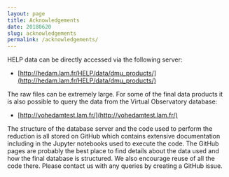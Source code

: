 ```yaml
---
layout: page
title: Acknowledgements
date: 20180620
slug: acknowledgements
permalink: /acknowledgements/
---
```


HELP data can be directly accessed via the following server:

- [http://hedam.lam.fr/HELP/data/dmu_products/](http://hedam.lam.fr/HELP/data/dmu_products/)

The raw files can be extremely large. For some of the final data products it is also possible to query the data from the Virtual Observatory database:

- [http://vohedamtest.lam.fr/](http://vohedamtest.lam.fr/)

The structure of the database server and the code used to perform the reduction is all stored on GitHub which contains extensive documentation including in the Jupyter notebooks used to execute the code. The GitHub pages are probably the best place to find details about the data used and how the final database is structured. We also encourage reuse of all the code there. Please contact us with any queries by creating a GitHub issue.

